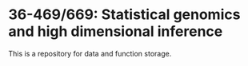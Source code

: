 # 36-469/669: Statistical genomics and high dimensional inference

This is a repository for data and function storage.
